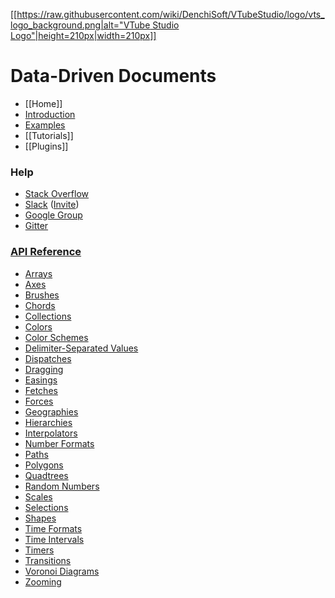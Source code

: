 [[[https://raw.githubusercontent.com/wiki/DenchiSoft/VTubeStudio/logo/vts_logo_background.png|alt="VTube Studio Logo"|height=210px|width=210px]]](https://github.com/DenchiSoft/VTubeStudio/wiki)

Data-Driven Documents
=====================

- [[Home]]
- [Introduction](https://observablehq.com/@d3/learn-d3)
- [Examples](https://observablehq.com/@d3/gallery)
- [[Tutorials]]
- [[Plugins]]

### Help
- [Stack Overflow](https://stackoverflow.com/questions/tagged/d3.js)
- [Slack](https://d3js.slack.com) ([Invite](https://d3-slackin.herokuapp.com/))
- [Google Group](https://groups.google.com/group/d3-js)
- [Gitter](https://gitter.im/d3/d3)

### [API Reference](https://github.com/d3/d3/blob/master/API.md)
* [Arrays](https://github.com/d3/d3/blob/master/API.md#arrays-d3-array)
* [Axes](https://github.com/d3/d3/blob/master/API.md#axes-d3-axis)
* [Brushes](https://github.com/d3/d3/blob/master/API.md#brushes-d3-brush)
* [Chords](https://github.com/d3/d3/blob/master/API.md#chords-d3-chord)
* [Collections](https://github.com/d3/d3/blob/master/API.md#collections-d3-collection)
* [Colors](https://github.com/d3/d3/blob/master/API.md#colors-d3-color)
* [Color Schemes](https://github.com/d3/d3/blob/master/API.md#color-schemes-d3-scale-chromatic)
* [Delimiter-Separated Values](https://github.com/d3/d3/blob/master/API.md#delimiter-separated-values-d3-dsv)
* [Dispatches](https://github.com/d3/d3/blob/master/API.md#dispatches-d3-dispatch)
* [Dragging](https://github.com/d3/d3/blob/master/API.md#dragging-d3-drag)
* [Easings](https://github.com/d3/d3/blob/master/API.md#easings-d3-ease)
* [Fetches](https://github.com/d3/d3/blob/master/API.md#fetches-d3-fetch)
* [Forces](https://github.com/d3/d3/blob/master/API.md#forces-d3-force)
* [Geographies](https://github.com/d3/d3/blob/master/API.md#geographies-d3-geo)
* [Hierarchies](https://github.com/d3/d3/blob/master/API.md#hierarchies-d3-hierarchy)
* [Interpolators](https://github.com/d3/d3/blob/master/API.md#interpolators-d3-interpolate)
* [Number Formats](https://github.com/d3/d3/blob/master/API.md#number-formats-d3-format)
* [Paths](https://github.com/d3/d3/blob/master/API.md#paths-d3-path)
* [Polygons](https://github.com/d3/d3/blob/master/API.md#polygons-d3-polygon)
* [Quadtrees](https://github.com/d3/d3/blob/master/API.md#quadtrees-d3-quadtree)
* [Random Numbers](https://github.com/d3/d3/blob/master/API.md#random-numbers-d3-random)
* [Scales](https://github.com/d3/d3/blob/master/API.md#scales-d3-scale)
* [Selections](https://github.com/d3/d3/blob/master/API.md#selections-d3-selection)
* [Shapes](https://github.com/d3/d3/blob/master/API.md#shapes-d3-shape)
* [Time Formats](https://github.com/d3/d3/blob/master/API.md#time-formats-d3-time-format)
* [Time Intervals](https://github.com/d3/d3/blob/master/API.md#time-intervals-d3-time)
* [Timers](https://github.com/d3/d3/blob/master/API.md#timers-d3-timer)
* [Transitions](https://github.com/d3/d3/blob/master/API.md#transitions-d3-transition)
* [Voronoi Diagrams](https://github.com/d3/d3/blob/master/API.md#voronoi-diagrams-d3-voronoi)
* [Zooming](https://github.com/d3/d3/blob/master/API.md#zooming-d3-zoom)
